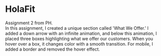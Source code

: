 # HolaFit
Assignment 2 from PH.  <br>
In this assignment, I created a unique section called 'What We Offer.' I added a down arrow with an infinite animation, and below this animation, I placed three boxes highlighting what we offer our customers. When you hover over a box, it changes color with a smooth transition. For mobile, I added a border and removed the hover effect.
